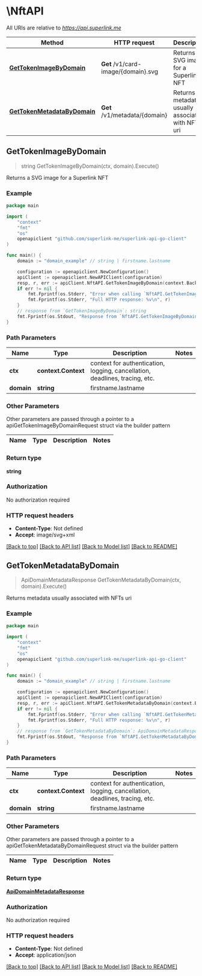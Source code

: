 # \NftAPI

All URIs are relative to *https://api.superlink.me*

Method | HTTP request | Description
------------- | ------------- | -------------
[**GetTokenImageByDomain**](NftAPI.md#GetTokenImageByDomain) | **Get** /v1/card-image/{domain}.svg | Returns a SVG image for a Superlink NFT
[**GetTokenMetadataByDomain**](NftAPI.md#GetTokenMetadataByDomain) | **Get** /v1/metadata/{domain} | Returns metadata usually associated with NFTs uri



## GetTokenImageByDomain

> string GetTokenImageByDomain(ctx, domain).Execute()

Returns a SVG image for a Superlink NFT



### Example

```go
package main

import (
    "context"
    "fmt"
    "os"
    openapiclient "github.com/superlink-me/superlink-api-go-client"
)

func main() {
    domain := "domain_example" // string | firstname.lastname

    configuration := openapiclient.NewConfiguration()
    apiClient := openapiclient.NewAPIClient(configuration)
    resp, r, err := apiClient.NftAPI.GetTokenImageByDomain(context.Background(), domain).Execute()
    if err != nil {
        fmt.Fprintf(os.Stderr, "Error when calling `NftAPI.GetTokenImageByDomain``: %v\n", err)
        fmt.Fprintf(os.Stderr, "Full HTTP response: %v\n", r)
    }
    // response from `GetTokenImageByDomain`: string
    fmt.Fprintf(os.Stdout, "Response from `NftAPI.GetTokenImageByDomain`: %v\n", resp)
}
```

### Path Parameters


Name | Type | Description  | Notes
------------- | ------------- | ------------- | -------------
**ctx** | **context.Context** | context for authentication, logging, cancellation, deadlines, tracing, etc.
**domain** | **string** | firstname.lastname | 

### Other Parameters

Other parameters are passed through a pointer to a apiGetTokenImageByDomainRequest struct via the builder pattern


Name | Type | Description  | Notes
------------- | ------------- | ------------- | -------------


### Return type

**string**

### Authorization

No authorization required

### HTTP request headers

- **Content-Type**: Not defined
- **Accept**: image/svg+xml

[[Back to top]](#) [[Back to API list]](../README.md#documentation-for-api-endpoints)
[[Back to Model list]](../README.md#documentation-for-models)
[[Back to README]](../README.md)


## GetTokenMetadataByDomain

> ApiDomainMetadataResponse GetTokenMetadataByDomain(ctx, domain).Execute()

Returns metadata usually associated with NFTs uri



### Example

```go
package main

import (
    "context"
    "fmt"
    "os"
    openapiclient "github.com/superlink-me/superlink-api-go-client"
)

func main() {
    domain := "domain_example" // string | firstname.lastname

    configuration := openapiclient.NewConfiguration()
    apiClient := openapiclient.NewAPIClient(configuration)
    resp, r, err := apiClient.NftAPI.GetTokenMetadataByDomain(context.Background(), domain).Execute()
    if err != nil {
        fmt.Fprintf(os.Stderr, "Error when calling `NftAPI.GetTokenMetadataByDomain``: %v\n", err)
        fmt.Fprintf(os.Stderr, "Full HTTP response: %v\n", r)
    }
    // response from `GetTokenMetadataByDomain`: ApiDomainMetadataResponse
    fmt.Fprintf(os.Stdout, "Response from `NftAPI.GetTokenMetadataByDomain`: %v\n", resp)
}
```

### Path Parameters


Name | Type | Description  | Notes
------------- | ------------- | ------------- | -------------
**ctx** | **context.Context** | context for authentication, logging, cancellation, deadlines, tracing, etc.
**domain** | **string** | firstname.lastname | 

### Other Parameters

Other parameters are passed through a pointer to a apiGetTokenMetadataByDomainRequest struct via the builder pattern


Name | Type | Description  | Notes
------------- | ------------- | ------------- | -------------


### Return type

[**ApiDomainMetadataResponse**](ApiDomainMetadataResponse.md)

### Authorization

No authorization required

### HTTP request headers

- **Content-Type**: Not defined
- **Accept**: application/json

[[Back to top]](#) [[Back to API list]](../README.md#documentation-for-api-endpoints)
[[Back to Model list]](../README.md#documentation-for-models)
[[Back to README]](../README.md)


